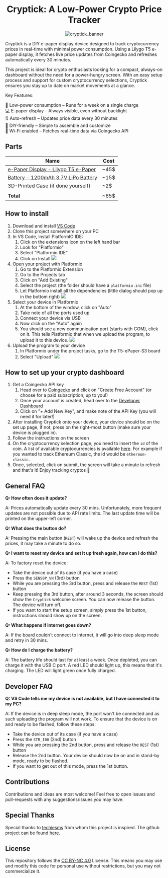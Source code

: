 <h1 align="center">Cryptick: A Low-Power Crypto Price Tracker</h1>

<div align="center">

![cryptick_banner](readme/images/cryptick_banner.jpg)

</div>

Cryptick is a DIY e-paper display device designed to track cryptocurrency prices in real-time with minimal power consumption. Using a Lilygo T5 e-paper display, it fetches live price updates from Coingecko and refreshes automatically every 30 minutes.

This project is ideal for crypto enthusiasts looking for a compact, always-on dashboard without the need for a power-hungry screen. With an easy setup process and support for custom cryptocurrency selections, Cryptick ensures you stay up to date on market movements at a glance.

Key Features:

🔋 Low-power consumption – Runs for a week on a single charge\
💻 E-paper display – Always visible, even without backlight\
🔃 Auto-refresh – Updates price data every 30 minutes\
🔨 DIY-friendly – Simple to assemble and customize\
📶 Wi-Fi enabled – Fetches real-time data via Coingecko API

## Parts

| **Name**                                                                                                               | **Cost** |
| ---------------------------------------------------------------------------------------------------------------------- | -------- |
| [e-Paper Display - Lilygo T5 e-Paper](https://lilygo.cc/products/t5-4-7-inch-e-paper-v2-3?_pos=1&_sid=253bca187&_ss=r) | ~45$     |
| [Battery - 1200mAh 3.7V LiPo Battery](https://thepihut.com/products/1200mah-3-7v-lipo-battery)                         | ~15$     |
| 3D-Printed Case (if done yourself)                                                                                     | ~2$      |
|  |  |
| **Total**                                                                                                              | ~65$     |

## How to install

1. Download and install [VS Code](https://code.visualstudio.com/) 
2. Clone this project somewhere on your PC
3. In VS Code, install PlatformIO IDE:
	1. Click on the extensions icon on the left hand bar
	2. Look for "Platformio"
	3. Select "Platformio IDE"
	4. Click on Install
	![](readme/images/install_platformio.png)
4. Open your project with Platformio
	1. Go to the Platformio Extension
	2. Go to the Projects tab
	3. Click on "Add Existing"
	4. Select the project (the folder should have a `platformio.ini` file)
	5. Let Platformio install all the dependencies (little dialog should pop up in the bottom right)
	![](readme/images/select_project.png)
5. Select your device in Platformio
	1. At the bottom of the window, click on "Auto"
	2. Take note of all the ports used up
	3. Connect your device via USB
	4. Now click on the "Auto" again
	5. You should see a new communication port (starts with COM), click on it. This tells Platformio that when we upload the program, to upload it to this device.
	![](readme/images/select_port.png)
6. Upload the program to your device
	1. In Platformio under the project tasks, go to the T5-ePaper-S3 board
	2. Select "Upload"
	![](readme/images/upload.png)

## How to set up your crypto dashboard

1. Get a Coingecko API key 
	1. Head over to [Coingecko](https://www.coingecko.com/en/api/pricing) and click on "Create Free Account" (or choose for a paid subscription, up to you!)
	2. Once your account is created, head over to the [Developer Dashboard](https://www.coingecko.com/en/developers/dashboard)
	3. Click on "+ Add New Key", and make note of the API Key (you will need it for later!)
2. After installing Cryptick onto your device, your device should be on the set up page, if not, press on the right-most button (make sure your device is plugged in).
3. Follow the instructions on the screen
4. On the cryptocurrency selection page, you need to insert the `id` of the coin. A list of available cryptocurrencies is available [here](extras/list_of_cryptocurrencies.toml). For example if you wanted to track Ethereum Classic, the id would be `ethereum-classic`.
5. Once, selected, click on submit, the screen will take a minute to refresh and that's it! Enjoy tracking cryptos 🎉


## General FAQ

**Q: How often does it update?**

A: Prices automatically update every 30 mins. Unfortunately, more frequent updates are not possible due to API rate limits. The last update time will be printed on the upper-left corner.

**Q: What does the button do?**

A: Pressing the main button (`REST`) will wake up the device and refresh the prices, it may take a minute to do so.

 **Q: I want to reset my device and set it up fresh again, how can I do this?**
 
 A: To factory reset the device:
- Take the device out of its case (if you have a case)
- Press the `SENS0P_VN` (3rd) button
- While you are pressing the 3rd button, press and release the `REST` (1st) button
- Keep pressing the 3rd button, after around 3 seconds, the screen should show the `Cryptick` welcome screen. You can now release the button. The device will turn off.
- If you want to start the setup screen, simply press the 1st button, instructions should show up on the screen.

**Q: What happens if internet goes down?**

A: If the board couldn't connect to internet, it will go into deep sleep mode and retry in 30 mins.

**Q: How do I charge the battery?**

A: The battery life should last for at least a week. Once depleted, you can charge it with the USB C port. A red LED should light up, this means that it's charging. The LED will light green once fully charged.

## Developer FAQ

**Q: VS Code tells me my device is not available, but I have connected it to my PC?**

A: If the device is in deep sleep mode, the port won't be connected and as such uploading the program will not work. To ensure that the device is on and ready to be flashed, follow these steps:
- Take the device out of its case (if you have a case)
- Press the `STR_I00` (2nd) button
- While you are pressing the 2nd button, press and release the `REST` (1st) button
- Release the 2nd button. Your device should now be on and in stand-by mode, ready to be flashed.
- If you want to get out of this mode, press the 1st button.

## Contributions

Contributions and ideas are most welcome! Feel free to open issues and pull-requests with any suggestions/issues you may have.

## Special Thanks

Special thanks to [techiesms](https://www.youtube.com/watch?v=g-UckNaSy0Y) from whom this project is inspired. The github project can be found [here](https://github.com/techiesms/Crypto-Currency-Display-usign-ESP32---Epaper-display).

## License

This repository follows the  [CC BY-NC 4.0](https://creativecommons.org/licenses/by-nc/4.0/) License. This means you may use and modify this code for personal use without restrictions, but you may not commercialize it.
